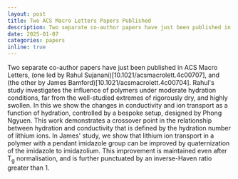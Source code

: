 ```yaml
---
layout: post
title: Two ACS Macro Letters Papers Published
description: Two separate co-author papers have just been published in ACS Macro Letters, one led by Rahul Sujanani, and the other by James Bamford. Rahul's study investigates the influence of polymers under moderate hydration conditions, far from the well-studied extremes of rigorously dry, and highly swollen. In this we show the changes in conductivity and ion transport as a function of hydration, controlled by a bespoke setup, designed by Phong Ngyuen. This work demonstrates a crossover point in the relationship between hydration and conductivity that is defined by the hydration number of lithium ions. In James' study, we show that lithium ion transport in a polymer with a pendant imidazole group can be improved by quaternization of the imidazole to imidazolium. This improvement is maintained even after T<sub>g</sub> normalisation, and is further punctuated by an inverse-Haven ratio greater than 1.
date: 2025-01-07
categories: papers
inline: true
---
```


Two separate co-author papers have just been published in ACS Macro Letters, (one led by Rahul Sujanani)[10.1021/acsmacrolett.4c00707], and (the other by James Bamford)[10.1021/acsmacrolett.4c00704]. Rahul's study investigates the influence of polymers under moderate hydration conditions, far from the well-studied extremes of rigorously dry, and highly swollen. In this we show the changes in conductivity and ion transport as a function of hydration, controlled by a bespoke setup, designed by Phong Ngyuen. This work demonstrates a crossover point in the relationship between hydration and conductivity that is defined by the hydration number of lithium ions. In James' study, we show that lithium ion transport in a polymer with a pendant imidazole group can be improved by quaternization of the imidazole to imidazolium. This improvement is maintained even after T<sub>g</sub> normalisation, and is further punctuated by an inverse-Haven ratio greater than 1.